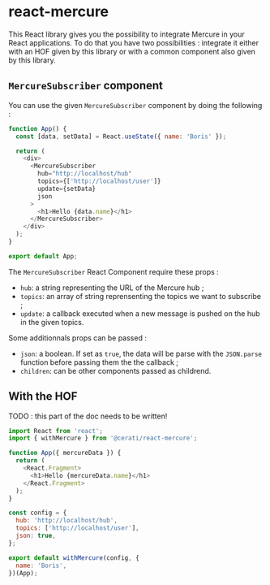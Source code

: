 # react-mercure

This React library gives you the possibility to integrate Mercure in your React applications. To do that you have two possibilities : integrate it either with an HOF given by this library or with a common component also given by this library.

## `MercureSubscriber` component

You can use the given `MercureSubscriber` component by doing the following :

```js
function App() {
  const [data, setData] = React.useState({ name: 'Boris' });

  return (
    <div>
      <MercureSubscriber
        hub="http://localhost/hub"
        topics={['http://localhost/user']}
        update={setData}
        json
      >
        <h1>Hello {data.name}</h1>
      </MercureSubscriber>
    </div>
  );
}

export default App;
```

The `MercureSubscriber` React Component require these props :

- `hub`: a string representing the URL of the Mercure hub ;
- `topics`: an array of string reprensenting the topics we want to subscribe ;
- `update`: a callback executed when a new message is pushed on the hub in the given topics.

Some additionnals props can be passed :

- `json`: a boolean. If set as `true`, the data will be parse with the `JSON.parse` function before passing them the the callback ;
- `children`: can be other components passed as childrend.

## With the HOF

TODO : this part of the doc needs to be written!

```js
import React from 'react';
import { withMercure } from '@cerati/react-mercure';

function App({ mercureData }) {
  return (
    <React.Fragment>
      <h1>Hello {mercureData.name}</h1>
    </React.Fragment>
  );
}

const config = {
  hub: 'http://localhost/hub',
  topics: ['http://localhost/user'],
  json: true,
};

export default withMercure(config, {
  name: 'Boris',
})(App);
```
